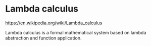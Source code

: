 # Lambda calculus

https://en.wikipedia.org/wiki/Lambda_calculus

Lambda calculus is a formal mathematical system based on lambda abstraction and function application.
